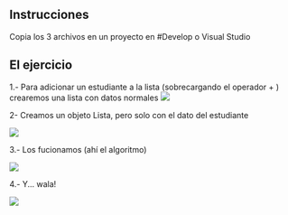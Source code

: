 ## Instrucciones
Copia los 3 archivos en un proyecto en #Develop o Visual Studio
## El ejercicio
1.- Para adicionar un estudiante a la lista (sobrecargando el operador + ) crearemos una lista con datos normales
![](https://github.com/doneber/inf-121/blob/master/images/a.PNG)


2- Creamos un objeto Lista, pero solo con el dato del estudiante


![](https://github.com/doneber/inf-121/blob/master/images/b.PNG)


3.- Los fucionamos (ahí el algoritmo)


![](https://github.com/doneber/inf-121/blob/master/images/animacion.gif)


4.- Y... wala!


![](https://github.com/doneber/inf-121/blob/master/images/res.PNG)

